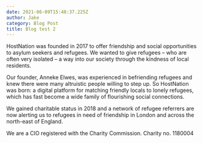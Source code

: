 ```yaml
---
date: 2021-06-09T15:48:37.225Z
author: Jake
category: Blog Post
title: Blog test 2
---
```

HostNation was founded in 2017 to offer friendship and social opportunities to asylum seekers and refugees. We wanted to give refugees – who are often very isolated – a way into our society through the kindness of local residents.

Our founder, Anneke Elwes, was experienced in befriending refugees and knew there were many altruistic people willing to step up. So HostNation was born: a digital platform for matching friendly locals to lonely refugees, which has fast become a wide family of flourishing social connections.

We gained charitable status in 2018 and a network of refugee referrers are now alerting us to refugees in need of friendship in London and across the north-east of England.

We are a CIO registered with the Charity Commission. Charity no. 1180004